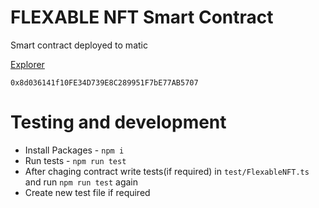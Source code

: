 # FLEXABLE NFT Smart Contract

Smart contract deployed to matic

[Explorer](https://mumbai.polygonscan.com/address/0x8d036141f10FE34D739E8C289951F7bE77AB5707#code)
```
0x8d036141f10FE34D739E8C289951F7bE77AB5707
```

# Testing and development

- Install Packages - `npm i`
- Run tests - `npm run test`
- After chaging contract write tests(if required) in `test/FlexableNFT.ts` and run `npm run test` again
- Create new test file if required